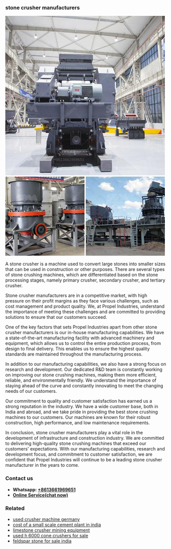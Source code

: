 <h3>stone crusher manufacturers</h3><img src='1702950551.jpg' alt=''><p>A stone crusher is a machine used to convert large stones into smaller sizes that can be used in construction or other purposes. There are several types of stone crushing machines, which are differentiated based on the stone processing stages, namely primary crusher, secondary crusher, and tertiary crusher.</p><p>Stone crusher manufacturers are in a competitive market, with high pressure on their profit margins as they face various challenges, such as cost management and product quality. We, at Propel Industries, understand the importance of meeting these challenges and are committed to providing solutions to ensure that our customers succeed.</p><p>One of the key factors that sets Propel Industries apart from other stone crusher manufacturers is our in-house manufacturing capabilities. We have a state-of-the-art manufacturing facility with advanced machinery and equipment, which allows us to control the entire production process, from design to final delivery. This enables us to ensure the highest quality standards are maintained throughout the manufacturing process.</p><p>In addition to our manufacturing capabilities, we also have a strong focus on research and development. Our dedicated R&D team is constantly working on improving our stone crushing machines, making them more efficient, reliable, and environmentally friendly. We understand the importance of staying ahead of the curve and constantly innovating to meet the changing needs of our customers.</p><p>Our commitment to quality and customer satisfaction has earned us a strong reputation in the industry. We have a wide customer base, both in India and abroad, and we take pride in providing the best stone crushing machines to our customers. Our machines are known for their robust construction, high performance, and low maintenance requirements.</p><p>In conclusion, stone crusher manufacturers play a vital role in the development of infrastructure and construction industry. We are committed to delivering high-quality stone crushing machines that exceed our customers' expectations. With our manufacturing capabilities, research and development focus, and commitment to customer satisfaction, we are confident that Propel Industries will continue to be a leading stone crusher manufacturer in the years to come.</p><h3>Contact us</h3><ul><li><strong>Whatsapp:&nbsp;<a href="https://wa.me/8613661969651">+8613661969651</a></strong></li><li><a href="https://swt.shibang-china.com/?git&amp;zhl&amp;stone crusher manufacturers"><strong>Online Service(chat now)</strong></a></li></ul><h3>Related</h3><ul><li><a href='used crusher machine germany.md'>used crusher machine germany</a></li><li><a href='cost of a small scale cement plant in india.md'>cost of a small scale cement plant in india</a></li><li><a href='limestone crusher mining equipment.md'>limestone crusher mining equipment</a></li><li><a href='used h 6000 cone crushers for sale.md'>used h 6000 cone crushers for sale</a></li><li><a href='feldspar stone for sale india.md'>feldspar stone for sale india</a></li></ul>